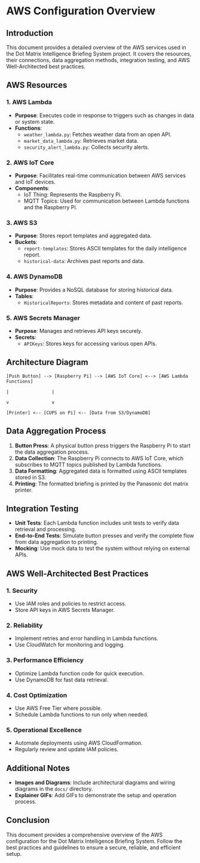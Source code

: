 # AWS Configuration Overview

## Introduction
This document provides a detailed overview of the AWS services used in the Dot Matrix Intelligence Briefing System project. It covers the resources, their connections, data aggregation methods, integration testing, and AWS Well-Architected best practices.

## AWS Resources

### 1. AWS Lambda
- **Purpose**: Executes code in response to triggers such as changes in data or system state.
- **Functions**:
    - `weather_lambda.py`: Fetches weather data from an open API.
    - `market_data_lambda.py`: Retrieves market data.
    - `security_alert_lambda.py`: Collects security alerts.

### 2. AWS IoT Core
- **Purpose**: Facilitates real-time communication between AWS services and IoT devices.
- **Components**:
    - IoT Thing: Represents the Raspberry Pi.
    - MQTT Topics: Used for communication between Lambda functions and the Raspberry Pi.

### 3. AWS S3
- **Purpose**: Stores report templates and aggregated data.
- **Buckets**:
    - `report-templates`: Stores ASCII templates for the daily intelligence report.
    - `historical-data`: Archives past reports and data.

### 4. AWS DynamoDB
- **Purpose**: Provides a NoSQL database for storing historical data.
- **Tables**:
    - `HistoricalReports`: Stores metadata and content of past reports.

### 5. AWS Secrets Manager
- **Purpose**: Manages and retrieves API keys securely.
- **Secrets**:
    - `APIKeys`: Stores keys for accessing various open APIs.

## Architecture Diagram

```plaintext
[Push Button] --> [Raspberry Pi] --> [AWS IoT Core] <--> [AWS Lambda Functions]
                                                                            |                |
                                                                            v                v
                                                                    [Printer] <-- [CUPS on Pi] <-- [Data from S3/DynamoDB]
```

## Data Aggregation Process

1. **Button Press**: A physical button press triggers the Raspberry Pi to start the data aggregation process.
2. **Data Collection**: The Raspberry Pi connects to AWS IoT Core, which subscribes to MQTT topics published by Lambda functions.
3. **Data Formatting**: Aggregated data is formatted using ASCII templates stored in S3.
4. **Printing**: The formatted briefing is printed by the Panasonic dot matrix printer.

## Integration Testing

- **Unit Tests**: Each Lambda function includes unit tests to verify data retrieval and processing.
- **End-to-End Tests**: Simulate button presses and verify the complete flow from data aggregation to printing.
- **Mocking**: Use mock data to test the system without relying on external APIs.

## AWS Well-Architected Best Practices

### 1. Security
- Use IAM roles and policies to restrict access.
- Store API keys in AWS Secrets Manager.

### 2. Reliability
- Implement retries and error handling in Lambda functions.
- Use CloudWatch for monitoring and logging.

### 3. Performance Efficiency
- Optimize Lambda function code for quick execution.
- Use DynamoDB for fast data retrieval.

### 4. Cost Optimization
- Use AWS Free Tier where possible.
- Schedule Lambda functions to run only when needed.

### 5. Operational Excellence
- Automate deployments using AWS CloudFormation.
- Regularly review and update IAM policies.

## Additional Notes

- **Images and Diagrams**: Include architectural diagrams and wiring diagrams in the `docs/` directory.
- **Explainer GIFs**: Add GIFs to demonstrate the setup and operation process.

## Conclusion

This document provides a comprehensive overview of the AWS configuration for the Dot Matrix Intelligence Briefing System. Follow the best practices and guidelines to ensure a secure, reliable, and efficient setup.
